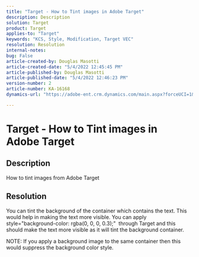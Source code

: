 ```yaml
---
title: "Target - How to Tint images in Adobe Target"
description: Description
solution: Target
product: Target
applies-to: "Target"
keywords: "KCS, Style, Modification, Target VEC"
resolution: Resolution
internal-notes: 
bug: False
article-created-by: Douglas Masotti
article-created-date: "5/4/2022 12:45:45 PM"
article-published-by: Douglas Masotti
article-published-date: "5/4/2022 12:46:23 PM"
version-number: 2
article-number: KA-16168
dynamics-url: "https://adobe-ent.crm.dynamics.com/main.aspx?forceUCI=1&pagetype=entityrecord&etn=knowledgearticle&id=e6cce617-a8cb-ec11-a7b6-6045bd00d7cd"

---
```

# Target - How to Tint images in Adobe Target

## Description


How to tint images from Adobe Target


## Resolution


You can tint the background of the container which contains the text. This would help in making the text more visible.
 You can apply style="background-color: rgba(0, 0, 0, 0.3);"  through Target and this should make the text more visible as it will tint the background container.

 NOTE: If you apply a background image to the same container then this would suppress the background color style.
